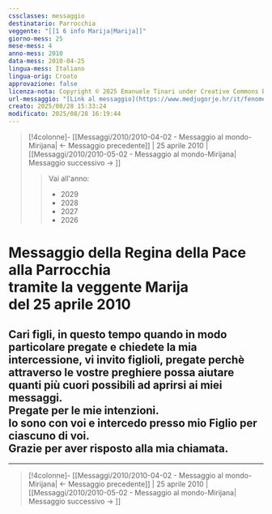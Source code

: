 ```yaml
---
cssclasses: messaggio
destinatario: Parrocchia
veggente: "[[1 6 info Marija|Marija]]"
giorno-mess: 25
mese-mess: 4
anno-mess: 2010
data-mess: 2010-04-25
lingua-mess: Italiano
lingua-orig: Croato
approvazione: false
licenza-nota: Copyright © 2025 Emanuele Tinari under Creative Commons BY-NC-SA 4.0 https://creativecommons.org/licenses/by-nc-sa/4.0/
url-messaggio: "[Link al messaggio](https://www.medjugorje.hr/it/fenomeno-di-medjugorje/messaggi-della-madonna/?datum=2010-4-25)"
creato: 2025/08/28 15:33:24
modificato: 2025/08/28 16:19:44
---
```


> [!4colonne]- [[Messaggi/2010/2010-04-02 - Messaggio al mondo-Mirijana| ← Messaggio precedente]] | 25 aprile 2010 | [[Messaggi/2010/2010-05-02 - Messaggio al mondo-Mirijana| Messaggio successivo → ]]
>> <span class="verde">Vai all'anno:</span>
>> - 2029
>> - 2028
>> - 2027
>> - 2026
>

# Messaggio della Regina della Pace<br>alla Parrocchia<br>tramite la veggente Marija<br>del 25 aprile 2010

## Cari figli, in questo tempo quando in modo particolare pregate e chiedete la mia intercessione, vi invito figlioli, pregate perchè attraverso le vostre preghiere possa aiutare quanti più cuori possibili ad aprirsi ai miei messaggi.<br>Pregate per le mie intenzioni.<br>Io sono con voi e intercedo presso mio Figlio per ciascuno di voi.<br>Grazie per aver risposto alla mia chiamata.

***

> [!4colonne]- [[Messaggi/2010/2010-04-02 - Messaggio al mondo-Mirijana| ← Messaggio precedente]] | 25 aprile 2010 | [[Messaggi/2010/2010-05-02 - Messaggio al mondo-Mirijana| Messaggio successivo → ]]
